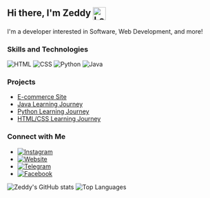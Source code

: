 ## Hi there, I'm Zeddy <img src="https://i.imgur.com/SkDOFg9.png" alt="Logo" width="30" height="30" align="center" />
I'm a developer interested in Software, Web Development, and more!

### Skills and Technologies
![HTML](https://img.shields.io/badge/HTML5-E34F26?style=for-the-badge&logo=html5&logoColor=white)
![CSS](https://img.shields.io/badge/CSS3-1572B6?style=for-the-badge&logo=css3&logoColor=white)
![Python](https://img.shields.io/badge/Python-3776AB?style=for-the-badge&logo=python&logoColor=white)
![Java](https://img.shields.io/badge/Java-ED8B00?style=for-the-badge&logo=java&logoColor=white)

### Projects
- [E-commerce Site](https://github.com/yourusername/ecommerce-site)
- [Java Learning Journey](https://github.com/yourusername/java-learning)
- [Python Learning Journey](https://github.com/yourusername/python-learning)
- [HTML/CSS Learning Journey](https://github.com/yourusername/htmlcss-learning)

### Connect with Me
- [![Instagram](https://img.shields.io/badge/Instagram-E4405F?style=for-the-badge&logo=instagram&logoColor=white)](https://instagram.com/shazadar)
- [![Website](https://img.shields.io/badge/Website-000000?style=for-the-badge&logo=About.me&logoColor=white)](https://www.zeddyhere.com)
- [![Telegram](https://img.shields.io/badge/Telegram-2CA5E0?style=for-the-badge&logo=telegram&logoColor=white)](https://t.me/ZeddyAr)
- [![Facebook](https://img.shields.io/badge/Facebook-1877F2?style=for-the-badge&logo=facebook&logoColor=white)](https://www.facebook.com/shazadarshad)

![Zeddy's GitHub stats](https://github-readme-stats.vercel.app/api?username=shazadarshad&show_icons=true&theme=radical)
![Top Languages](https://github-readme-stats.vercel.app/api/top-langs/?username=shazadarshad&layout=compact&theme=radical)
<!--
**shazadarshad/shazadarshad** is a ✨ _special_ ✨ repository because its `README.md` (this file) appears on your GitHub profile.

Here are some ideas to get you started:

- 🔭 I’m currently working on ...
- 🌱 I’m currently learning ...
- 👯 I’m looking to collaborate on ...
- 🤔 I’m looking for help with ...
- 💬 Ask me about ...
- 📫 How to reach me: ...
- 😄 Pronouns: ...
- ⚡ Fun fact: ...
-->
